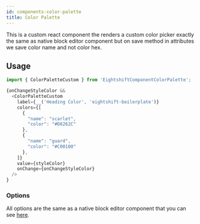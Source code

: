 ```yaml
---
id: components-color-palette
title: Color Palette
---
```


This is a custom react component the renders a custom color picker exactly the same as native block editor component but on save method in attributes we save color name and not color hex.

## Usage

```js
import { ColorPaletteCustom } from 'EightshiftComponentColorPalette';

{onChangeStyleColor &&
  <ColorPaletteCustom
    label={__('Heading Color', 'eightshift-boilerplate')}
    colors={[
      {
        "name": "scarlet",
        "color": "#D8262C"
      },
      {
        "name": "guard",
        "color": "#C00100"
      },
    ]}
    value={styleColor}
    onChange={onChangeStyleColor}
  />
}
```

### Options

All options are the same as a native block editor component that you can see [here](TODO).

